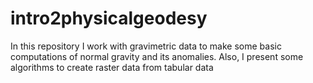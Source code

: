 # intro2physicalgeodesy
In this repository I work with gravimetric data to make some basic computations of normal gravity and its anomalies. Also, I present some algorithms to create raster data from tabular data
